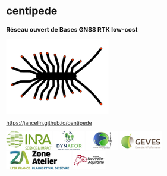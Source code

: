# centipede

### Réseau ouvert de Bases GNSS RTK low-cost

<img src="docs/images/centipede.jpg" height="200">

https://jancelin.github.io/centipede

<img src="docs/images/inra.png" height="50"> <img src="docs/images/dynafor.jpg" height="50"> <img src="docs/images/lienss.png" height="50"> <img src="docs/images/geves.png" height="50"> <img src="docs/images/ZA.jpg" height="50"> <img src="docs/images/region.jpg" height="50">
